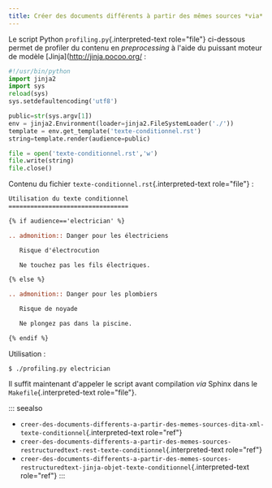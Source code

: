 ```yaml
---
title: Créer des documents différents à partir des mêmes sources *via* Jinja
---
```


Le script Python `profiling.py`{.interpreted-text role="file"}
ci-dessous permet de profiler du contenu en *preprocessing* à l\'aide du
puissant moteur de modèle \[Jinja\](<http://jinja.pocoo.org/> :

``` python
#!/usr/bin/python
import jinja2
import sys
reload(sys)
sys.setdefaultencoding('utf8')

public=str(sys.argv[1])
env = jinja2.Environment(loader=jinja2.FileSystemLoader('./'))
template = env.get_template('texte-conditionnel.rst')
string=template.render(audience=public)

file = open('texte-conditionnel.rst','w') 
file.write(string) 
file.close() 
```

Contenu du fichier `texte-conditionnel.rst`{.interpreted-text
role="file"} :

``` rest
Utilisation du texte conditionnel
=================================

{% if audience=='electrician' %}

.. admonition:: Danger pour les électriciens

   Risque d'électrocution

   Ne touchez pas les fils électriques.

{% else %}

.. admonition:: Danger pour les plombiers

   Risque de noyade

   Ne plongez pas dans la piscine.

{% endif %}
```

Utilisation :

``` console
$ ./profiling.py electrician
```

Il suffit maintenant d\'appeler le script avant compilation *via* Sphinx
dans le `Makefile`{.interpreted-text role="file"}.

::: seealso
-   `creer-des-documents-differents-a-partir-des-memes-sources-dita-xml-texte-conditionnel`{.interpreted-text
    role="ref"}
-   `creer-des-documents-differents-a-partir-des-memes-sources-restructuredtext-rest-texte-conditionnel`{.interpreted-text
    role="ref"}
-   `creer-des-documents-differents-a-partir-des-memes-sources-restructuredtext-jinja-objet-texte-conditionnel`{.interpreted-text
    role="ref"}
:::
